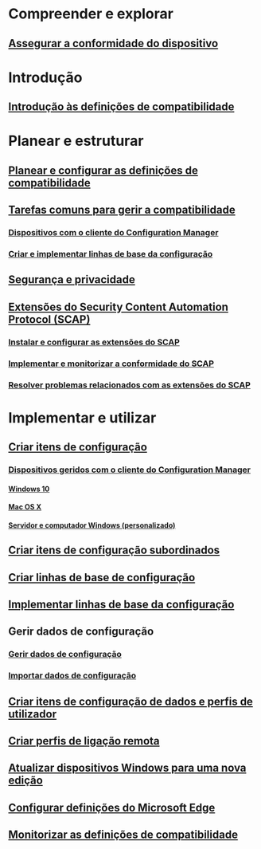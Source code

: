 # Compreender e explorar
## [Assegurar a conformidade do dispositivo](understand/ensure-device-compliance.md)

# Introdução
## [Introdução às definições de compatibilidade](get-started/get-started-with-compliance-settings.md)

# Planear e estruturar
## [Planear e configurar as definições de compatibilidade](plan-design/plan-for-and-configure-compliance-settings.md)
## [Tarefas comuns para gerir a compatibilidade](plan-design/common-tasks-for-managing-compliance.md)
### [Dispositivos com o cliente do Configuration Manager](plan-design/common-tasks-for-managing-compliance-on-devices-with-the-client.md)
### [Criar e implementar linhas de base da configuração](plan-design/common-tasks-for-creating-and-deploying-configuration-baselines.md)
## [Segurança e privacidade](plan-design/security-and-privacy-for-compliance-settings.md)

## [Extensões do Security Content Automation Protocol (SCAP)](plan-design/scap/about-scap.md)
### [Instalar e configurar as extensões do SCAP](plan-design/scap/install-configure-scap.md)
### [Implementar e monitorizar a conformidade do SCAP](plan-design/scap/deploy-monitor-export.md)
### [Resolver problemas relacionados com as extensões do SCAP](plan-design/scap/troubleshooting-scap.md)

# Implementar e utilizar

## [Criar itens de configuração](deploy-use/create-configuration-items.md)
### [Dispositivos geridos com o cliente do Configuration Manager](deploy-use/configuration-items-for-devices-managed-with-the-client.md)
#### [Windows 10](deploy-use/create-configuration-items-for-windows-10-devices-managed-with-the-client.md)
#### [Mac OS X](deploy-use/create-configuration-items-for-mac-os-x-devices-managed-with-the-client.md)
#### [Servidor e computador Windows (personalizado)](deploy-use/create-custom-configuration-items-for-windows-desktop-and-server-computers-managed-with-the-client.md)
## [Criar itens de configuração subordinados](deploy-use/create-child-configuration-items.md)

## [Criar linhas de base de configuração](deploy-use/create-configuration-baselines.md)
## [Implementar linhas de base da configuração](deploy-use/deploy-configuration-baselines.md)

## Gerir dados de configuração
### [Gerir dados de configuração](deploy-use/management-tasks-for-configuration-data.md)
### [Importar dados de configuração](deploy-use/import-configuration-data.md)

## [Criar itens de configuração de dados e perfis de utilizador](deploy-use/create-user-data-and-profiles-configuration-items.md)
## [Criar perfis de ligação remota](deploy-use/create-remote-connection-profiles.md)
## [Atualizar dispositivos Windows para uma nova edição](deploy-use/upgrade-windows-version.md)
## [Configurar definições do Microsoft Edge](deploy-use/browser-profiles.md)
## [Monitorizar as definições de compatibilidade](deploy-use/monitor-compliance-settings.md)
